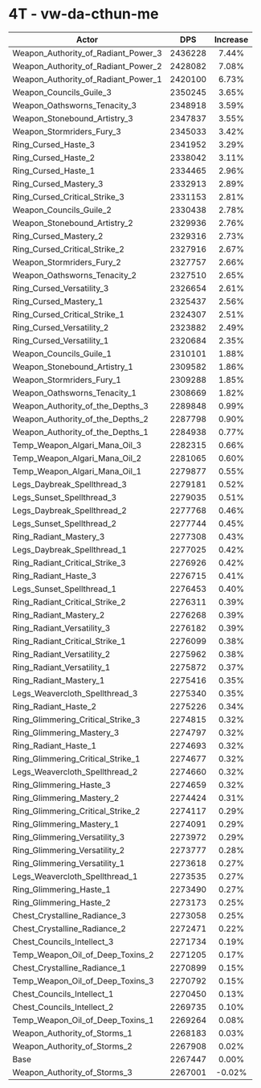# 4T - vw-da-cthun-me
| Actor | DPS | Increase |
|---|:---:|:---:|
|Weapon_Authority_of_Radiant_Power_3|2436228|7.44%|
|Weapon_Authority_of_Radiant_Power_2|2428082|7.08%|
|Weapon_Authority_of_Radiant_Power_1|2420100|6.73%|
|Weapon_Councils_Guile_3|2350245|3.65%|
|Weapon_Oathsworns_Tenacity_3|2348918|3.59%|
|Weapon_Stonebound_Artistry_3|2347837|3.55%|
|Weapon_Stormriders_Fury_3|2345033|3.42%|
|Ring_Cursed_Haste_3|2341952|3.29%|
|Ring_Cursed_Haste_2|2338042|3.11%|
|Ring_Cursed_Haste_1|2334465|2.96%|
|Ring_Cursed_Mastery_3|2332913|2.89%|
|Ring_Cursed_Critical_Strike_3|2331153|2.81%|
|Weapon_Councils_Guile_2|2330438|2.78%|
|Weapon_Stonebound_Artistry_2|2329936|2.76%|
|Ring_Cursed_Mastery_2|2329316|2.73%|
|Ring_Cursed_Critical_Strike_2|2327916|2.67%|
|Weapon_Stormriders_Fury_2|2327757|2.66%|
|Weapon_Oathsworns_Tenacity_2|2327510|2.65%|
|Ring_Cursed_Versatility_3|2326654|2.61%|
|Ring_Cursed_Mastery_1|2325437|2.56%|
|Ring_Cursed_Critical_Strike_1|2324307|2.51%|
|Ring_Cursed_Versatility_2|2323882|2.49%|
|Ring_Cursed_Versatility_1|2320684|2.35%|
|Weapon_Councils_Guile_1|2310101|1.88%|
|Weapon_Stonebound_Artistry_1|2309582|1.86%|
|Weapon_Stormriders_Fury_1|2309288|1.85%|
|Weapon_Oathsworns_Tenacity_1|2308669|1.82%|
|Weapon_Authority_of_the_Depths_3|2289848|0.99%|
|Weapon_Authority_of_the_Depths_2|2287798|0.90%|
|Weapon_Authority_of_the_Depths_1|2284938|0.77%|
|Temp_Weapon_Algari_Mana_Oil_3|2282315|0.66%|
|Temp_Weapon_Algari_Mana_Oil_2|2281065|0.60%|
|Temp_Weapon_Algari_Mana_Oil_1|2279877|0.55%|
|Legs_Daybreak_Spellthread_3|2279181|0.52%|
|Legs_Sunset_Spellthread_3|2279035|0.51%|
|Legs_Daybreak_Spellthread_2|2277768|0.46%|
|Legs_Sunset_Spellthread_2|2277744|0.45%|
|Ring_Radiant_Mastery_3|2277308|0.43%|
|Legs_Daybreak_Spellthread_1|2277025|0.42%|
|Ring_Radiant_Critical_Strike_3|2276926|0.42%|
|Ring_Radiant_Haste_3|2276715|0.41%|
|Legs_Sunset_Spellthread_1|2276453|0.40%|
|Ring_Radiant_Critical_Strike_2|2276311|0.39%|
|Ring_Radiant_Mastery_2|2276268|0.39%|
|Ring_Radiant_Versatility_3|2276182|0.39%|
|Ring_Radiant_Critical_Strike_1|2276099|0.38%|
|Ring_Radiant_Versatility_2|2275962|0.38%|
|Ring_Radiant_Versatility_1|2275872|0.37%|
|Ring_Radiant_Mastery_1|2275416|0.35%|
|Legs_Weavercloth_Spellthread_3|2275340|0.35%|
|Ring_Radiant_Haste_2|2275226|0.34%|
|Ring_Glimmering_Critical_Strike_3|2274815|0.32%|
|Ring_Glimmering_Mastery_3|2274797|0.32%|
|Ring_Radiant_Haste_1|2274693|0.32%|
|Ring_Glimmering_Critical_Strike_1|2274677|0.32%|
|Legs_Weavercloth_Spellthread_2|2274660|0.32%|
|Ring_Glimmering_Haste_3|2274659|0.32%|
|Ring_Glimmering_Mastery_2|2274424|0.31%|
|Ring_Glimmering_Critical_Strike_2|2274117|0.29%|
|Ring_Glimmering_Mastery_1|2274091|0.29%|
|Ring_Glimmering_Versatility_3|2273972|0.29%|
|Ring_Glimmering_Versatility_2|2273777|0.28%|
|Ring_Glimmering_Versatility_1|2273618|0.27%|
|Legs_Weavercloth_Spellthread_1|2273535|0.27%|
|Ring_Glimmering_Haste_1|2273490|0.27%|
|Ring_Glimmering_Haste_2|2273173|0.25%|
|Chest_Crystalline_Radiance_3|2273058|0.25%|
|Chest_Crystalline_Radiance_2|2272471|0.22%|
|Chest_Councils_Intellect_3|2271734|0.19%|
|Temp_Weapon_Oil_of_Deep_Toxins_2|2271205|0.17%|
|Chest_Crystalline_Radiance_1|2270899|0.15%|
|Temp_Weapon_Oil_of_Deep_Toxins_3|2270792|0.15%|
|Chest_Councils_Intellect_1|2270450|0.13%|
|Chest_Councils_Intellect_2|2269735|0.10%|
|Temp_Weapon_Oil_of_Deep_Toxins_1|2269264|0.08%|
|Weapon_Authority_of_Storms_1|2268183|0.03%|
|Weapon_Authority_of_Storms_2|2267908|0.02%|
|Base|2267447|0.00%|
|Weapon_Authority_of_Storms_3|2267001|-0.02%|
